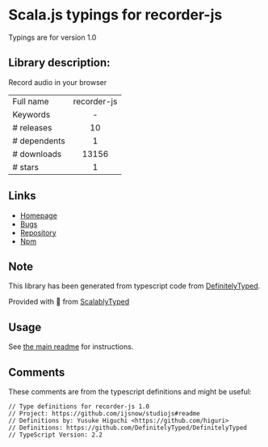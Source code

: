 
# Scala.js typings for recorder-js

Typings are for version 1.0

## Library description:
Record audio in your browser

|                    |                 |
| ------------------ | :-------------: |
| Full name          | recorder-js |
| Keywords           | - |
| # releases         | 10 |
| # dependents       | 1 |
| # downloads        | 13156 |
| # stars            | 1 |

## Links
- [Homepage](https://github.com/ijsnow/studiojs#readme)
- [Bugs](https://github.com/ijsnow/studiojs/issues)
- [Repository](https://github.com/ijsnow/studiojs)
- [Npm](https://www.npmjs.com/package/recorder-js)
    


## Note
This library has been generated from typescript code from [DefinitelyTyped](https://definitelytyped.org).

Provided with :purple_heart: from [ScalablyTyped](https://github.com/oyvindberg/ScalablyTyped)

## Usage
See [the main readme](../../readme.md) for instructions.

## Comments

These comments are from the typescript definitions and might be useful:
```
// Type definitions for recorder-js 1.0
// Project: https://github.com/ijsnow/studiojs#readme
// Definitions by: Yusuke Higuchi <https://github.com/higuri>
// Definitions: https://github.com/DefinitelyTyped/DefinitelyTyped
// TypeScript Version: 2.2

```

